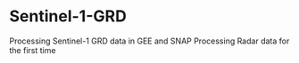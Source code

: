 # Sentinel-1-GRD
Processing Sentinel-1 GRD data in GEE and SNAP
Processing Radar data for the first time
